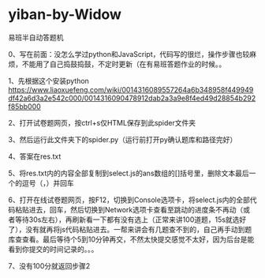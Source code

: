 # yiban-by-Widow
易班半自动答题机

0、写在前面：没怎么学过python和JavaScript，代码写的很烂，操作步骤也较麻烦，不能用了自己捣鼓捣鼓，不定时更新（在有易班答题作业的时候。。

1、先根据这个安装python
https://www.liaoxuefeng.com/wiki/0014316089557264a6b348958f449949df42a6d3a2e542c000/0014316090478912dab2a3a9e8f4ed49d28854b292f85bb000

2、打开试卷题网页，按ctrl+s仅HTML保存到此spider文件夹

3、然后运行此文件夹下的spider.py（运行前打开py确认题库和路径完好）

4、答案在res.txt

5、将res.txt内的内容全部复制到select.js的ans数组的[]括号里，删除文本最后一个的逗号（，）并回车

6、打开在线试卷题网页，按F12，切换到Console选项卡，将select.js内的全部代码粘贴进去，回车，然后切换到Network选项卡查看至跳动的进度条不再动（或者等待30s左右），再刷新看一下都有没有选上（正常来讲100道题，15s就选好了），没有就再将js代码粘贴进去。一帮来讲会有几题查不到的，自己再手动到题库查查看。最后等待个5到10分钟再交，不然太快提交感觉不太好，因为后台是能看到你提交的时间记录的。。。

7、没有100分就返回步骤2
